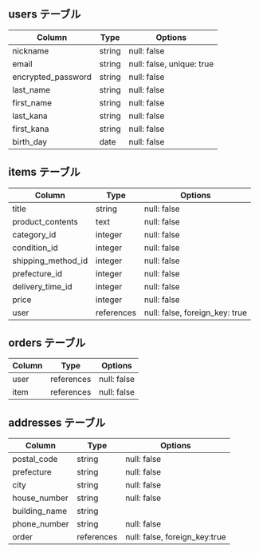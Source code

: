 ## users テーブル

| Column             | Type    | Options     |
| ------------------ | ------  | ----------- |
| nickname           | string  | null: false |
| email              | string  | null: false, unique: true|
| encrypted_password | string  | null: false |
| last_name          | string  | null: false |
| first_name         | string  | null: false |
| last_kana          | string  | null: false |
| first_kana         | string  | null: false |
| birth_day          | date    | null: false |


## items テーブル

| Column             | Type       | Options     |
| ------------------ | ---------- | ----------- |
| title              | string     | null: false |
| product_contents   | text       | null: false |
| category_id        | integer    | null: false |
| condition_id       | integer    | null: false |
| shipping_method_id | integer    | null: false |
| prefecture_id      | integer    | null: false |
| delivery_time_id   | integer    | null: false |
| price              | integer    | null: false |
| user               | references | null: false, foreign_key: true |


## orders テーブル

| Column     | Type       | Options     |
| ---------- | ---------- | ----------- |
| user       | references | null: false |
| item       | references | null: false |


## addresses テーブル

| Column       | Type       | Options     |
| ----------   | ---------- | ----------- |
| postal_code  | string     | null: false |
| prefecture   | string     | null: false |
| city         | string     | null: false |
| house_number | string     | null: false |
| building_name| string     |             |
| phone_number | string     | null: false |
| order        | references | null: false, foreign_key:true |

